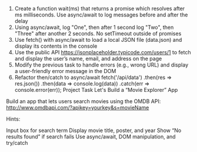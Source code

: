 1. Create a function wait(ms) that returns a promise which resolves after ms milliseconds. Use async/await to log messages before and after the delay
2. Using async/await, log "One", then after 1 second log "Two", then "Three" after another 2 seconds. No setTimeout outside of promises
3. Use fetch() with async/await to load a local JSON file (data.json) and display its contents in the console
4. Use the public API https://jsonplaceholder.typicode.com/users/1 to fetch and display the user’s name, email, and address on the page
5. Modify the previous task to handle errors (e.g., wrong URL) and display a user-friendly error message in the DOM
6. Refactor then/catch to async/await
   fetch('/api/data')
   .then(res => res.json())
   .then(data => console.log(data))
   .catch(err => console.error(err));
   Project Task
   Let's Build a “Movie Explorer” App

Build an app that lets users search movies using the OMDB API: http://www.omdbapi.com/?apikey=yourkey&s=movieName

Hints:

Input box for search term
Display movie title, poster, and year
Show “No results found” if search fails
Use async/await, DOM manipulation, and try/catch

